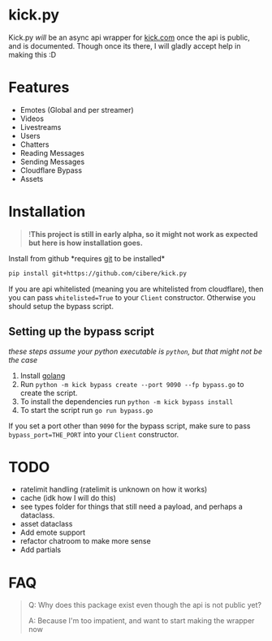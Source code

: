 # kick.py

Kick.py _will_ be an async api wrapper for [kick.com](https://kick.com) once the api is public, and is documented. Though once its there, I will gladly accept help in making this :D

# Features

- Emotes (Global and per streamer)
- Videos
- Livestreams
- Users
- Chatters
- Reading Messages
- Sending Messages
- Cloudflare Bypass
- Assets

# Installation

> !**This project is still in early alpha, so it might not work as expected but here is how installation goes.**

Install from github \*requires [git](https://git-scm.com/) to be installed\*

```bash
pip install git+https://github.com/cibere/kick.py
```

If you are api whitelisted (meaning you are whitelisted from cloudflare), then you can pass `whitelisted=True` to your `Client` constructor. Otherwise you should setup the bypass script.

## Setting up the bypass script

_these steps assume your python executable is `python`, but that might not be the case_

1. Install [golang](https://go.dev/doc/install)
2. Run `python -m kick bypass create --port 9090 --fp bypass.go` to create the script.
3. To install the dependencies run `python -m kick bypass install`
4. To start the script run `go run bypass.go`

If you set a port other than `9090` for the bypass script, make sure to pass `bypass_port=THE_PORT` into your `Client` constructor.

# TODO

- ratelimit handling (ratelimit is unknown on how it works)
- cache (idk how I will do this)
- see types folder for things that still need a payload, and perhaps a dataclass.
- asset dataclass
- Add emote support
- refactor chatroom to make more sense
- Add partials

# FAQ

> Q: Why does this package exist even though the api is not public yet?
>
> A: Because I'm too impatient, and want to start making the wrapper now
